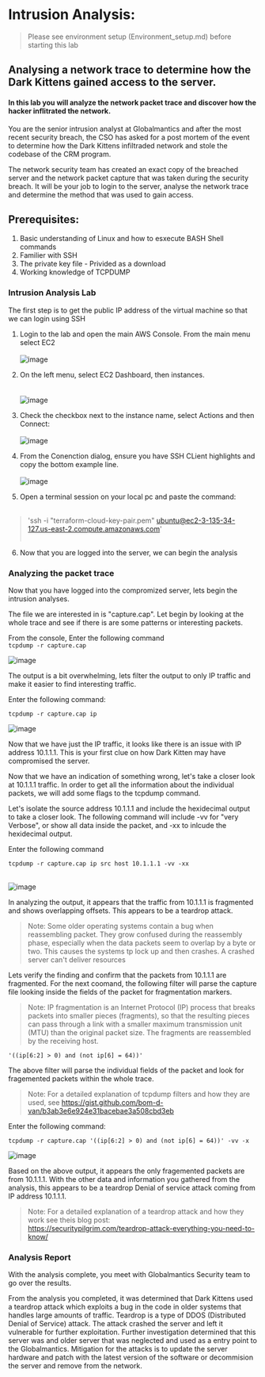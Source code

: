# Intrusion Analysis: 
>Please see environment setup (Environment_setup.md) before starting this lab


## Analysing a network trace to determine how the Dark Kittens gained access to the server.<br>
#### In this lab you will analyze the network packet trace and discover how the hacker inflitrated the network.



You are the senior intrusion analyst at Globalmantics and after the most recent security breach, the CSO has asked for a post mortem of the event to determine  how the Dark Kittens infiltraded network and stole the codebase of the CRM program. 

The network security team has created an exact copy of the breached server and the network packet capture that was taken during the security breach. It will be your job to login to the server, analyse the network trace and determine the method that was used to gain access. 

## Prerequisites:
1. Basic understanding of Linux and how to esxecute BASH Shell commands
2. Familier with SSH 
3. The private key file - Privided as a download
4. Working knowledge of TCPDUMP 


### Intrusion Analysis Lab

The first step is to get the public IP address of the virtual machine so that we can login using SSH

1. Login to the lab and open the main AWS  Console. From the main menu select EC2 <br> <br>
![image](https://github.com/JeffChristman/PL_labs/blob/main/png/ec2.png)

2. On the left menu, select EC2 Dashboard, then instances. <br><br>  
![image](https://github.com/JeffChristman/PL_labs/blob/main/png/instances.png)

3. Check the checkbox next to the instance name, select Actions and then Connect:<br><br>
![image](https://github.com/JeffChristman/PL_labs/blob/main/png/connect2.png)

4. From the Conenction dialog, ensure you have SSH CLient highlights and copy the bottom example line.<br><br>
![image](https://github.com/JeffChristman/PL_labs/blob/main/png/ssh_key.png)

5. Open a terminal session on your local pc and paste the command:<br><br>

>'ssh -i "terraform-cloud-key-pair.pem" ubuntu@ec2-3-135-34-127.us-east-2.compute.amazonaws.com' <br><br>

6. Now that you are logged into the server, we can begin the analysis



### Analyzing the packet trace 
Now that you have logged into the compromized server, lets begin the intrusion analyses. <br>

The file we are interested in is "capture.cap". Let begin by looking at the whole trace and see if there is are some patterns or interesting packets. <br>

From the console, Enter the following command <br>
`tcpdump -r capture.cap`

![image](https://github.com/JeffChristman/PL_labs/blob/main/png/firstcapture.png)


The output is a bit overwhelming, lets filter the output to only IP traffic and make it easier to find interesting traffic. 

Enter the following command: 

`tcpdump -r capture.cap ip`

![image](https://github.com/JeffChristman/PL_labs/blob/main/png/tcpdump_ip.png)


Now that we have just the IP traffic, it looks like there is an issue with IP address 10.1.1.1. This is your first clue on how Dark Kitten may have compromised the server. <br>

Now that we have an indication of something wrong, let's take a closer look at 10.1.1.1 traffic. In order to get all the information about the individual packets, we will add some flags to the tcpdump command. <br>

Let's isolate the source address 10.1.1.1 and include the hexidecimal output to take a closer look. The following command will include -vv for "very Verbose", or show all data inside the packet,  and -xx to inlcude the hexidecimal output.

Enter the following command 

`tcpdump -r capture.cap ip src host 10.1.1.1 -vv -xx`<br><br>

![image](https://github.com/JeffChristman/PL_labs/blob/main/png/tcpdump_vv_xx1.png)

In analyzing the output, it appears that the traffic from 10.1.1.1 is fragmented and shows overlapping offsets. This appears to be a teardrop attack. 

>Note: Some older operating systems contain a bug when reassembling packet. They grow confused during the reassembly phase, especially when the data packets seem to overlap by a byte or two. This causes the systems tp lock up and then crashes. A crashed server can't deliver resources

Lets verify the finding and confirm that the packets from 10.1.1.1 are fragmented. For the next coomand, the following filter will parse the capture file looking inside the fields of the packet for fragmentation markers.  

>Note: IP fragmentation is an Internet Protocol (IP) process that breaks packets into smaller pieces (fragments), so that the resulting pieces can pass through a link with a smaller maximum transmission unit (MTU) than the original packet size. The fragments are reassembled by the receiving host.

`'((ip[6:2] > 0) and (not ip[6] = 64))'`

The above filter will parse the individual fields of the packet and look for fragemented packets within the whole trace.

>Note: For a detailed explanation of tcpdump filters and how they are used, see https://gist.github.com/bom-d-van/b3ab3e6e924e31bacebae3a508cbd3eb

Enter the following command: 

`tcpdump -r capture.cap '((ip[6:2] > 0) and (not ip[6] = 64))' -vv -x`

![image](https://github.com/JeffChristman/PL_labs/blob/main/png/tcpdump_filter.png)

Based on the above output, it appears the only fragemented packets are from 10.1.1.1. With the other data and information you gathered from the analysis, this appears to be a teardrop Denial of service attack coming from IP address 10.1.1.1.

>Note: For a detailed explanation of a teardrop attack and how they work see theis blog post:<br>
>https://securitypilgrim.com/teardrop-attack-everything-you-need-to-know/


### Analysis Report 
With the analysis complete, you meet with Globalmantics Security team to go over the results.

From the analysis you completed, it was determined that Dark Kittens used a teardrop attack which exploits a bug in the code in older systems that handles large amounts of traffic. Teardrop is a type of DDOS  (Distributed Denial of Service) attack. The attack crashed the server and left it vulnerable for further exploitation. Further investigation determined that this server was and older server that was neglected and used as a entry point to the Globalmantics. Mitigation for the attacks is to update the server hardware and patch with the latest version of the software or decommision the server and remove from the network. 
 



